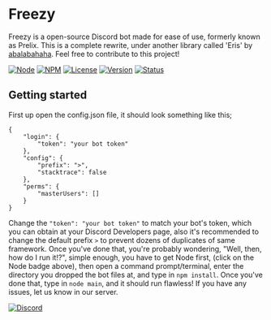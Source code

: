 # Freezy
Freezy is a open-source Discord bot made for ease of use, formerly known as Prelix. This is a complete rewrite, under another library called 'Eris' by [abalabahaha](https://github.com/abalabahaha). Feel free to contribute to this project!

[![Node](https://img.shields.io/badge/Node-5.x.x-green.svg)](http://nodejs.org)
[![NPM](https://img.shields.io/badge/NPM-3.x.x-blue.svg)](http://nodejs.org)
[![License](https://img.shields.io/badge/License-GPL--3.0-blue.svg)]()
[![Version](https://img.shields.io/badge/Version-1.0.1_dev-yellow.svg)]()
[![Status](https://img.shields.io/badge/Status-In_progress-yellow.svg)]()
## Getting started
First up open the config.json file, it should look something like this;
```
{
    "login": {
        "token": "your bot token"
    },
    "config": {
        "prefix": ">",
        "stacktrace": false
    },
    "perms": {
        "masterUsers": []
    }
}
```
Change the `"token": "your bot token"` to match your bot's token, which you can obtain at your Discord Developers page, also it's recommended to change the default prefix `>` to prevent dozens of duplicates of same framework.
Once you've done that, you're probably wondering, "Well, then, how do I run it!?", simple enough, you have to get Node first, (click on the Node badge above), then open a command prompt/terminal, enter the directory you dropped the bot files at, and type in `npm install`.
Once you've done that, type in `node main`, and it should run flawless! If you have any issues, let us know in our server.

[![Discord](https://discordapp.com/api/servers/206431108047437824/widget.png?style=banner3)](https://discord.gg/ZKA7sE8)
